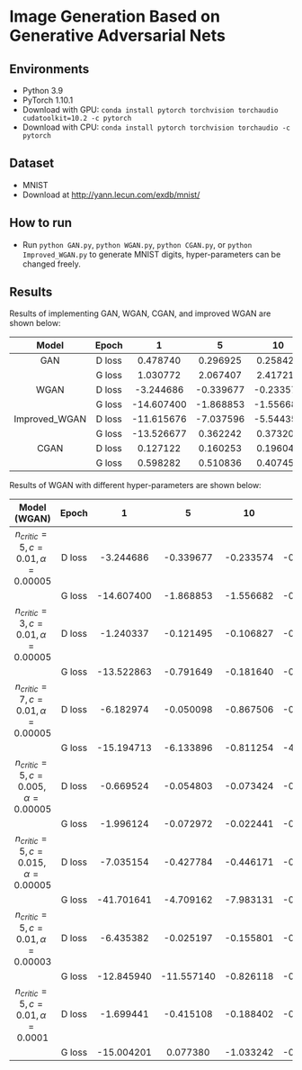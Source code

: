 # Image Generation Based on Generative Adversarial Nets

## Environments

- Python 3.9
- PyTorch 1.10.1
- Download with GPU: `conda install pytorch torchvision torchaudio cudatoolkit=10.2 -c pytorch`
- Download with CPU:  `conda install pytorch torchvision torchaudio -c pytorch`

## Dataset

- MNIST
- Download at <http://yann.lecun.com/exdb/mnist/>

## How to run

- Run `python GAN.py`, `python WGAN.py`, `python CGAN.py`, or `python Improved_WGAN.py` to generate MNIST digits, hyper-parameters can be changed freely.

## Results

Results of implementing GAN, WGAN, CGAN, and improved WGAN are shown below:

|     Model     | Epoch  |     1      |     5     |    10     |    50     |    100    |    200    |
| :-----------: | :----: | :--------: | :-------: | :-------: | :-------: | :-------: | :-------: |
|      GAN      | D loss |  0.478740  | 0.296925  | 0.258420  | 0.127460  | 0.127326  | 0.147827  |
|               | G loss |  1.030772  | 2.067407  | 2.417213  | 3.950357  | 4.041175  | 3.697856  |
|     WGAN      | D loss | -3.244686  | -0.339677 | -0.233574 | -0.277669 | -0.151747 | -0.075710 |
|               | G loss | -14.607400 | -1.868853 | -1.556682 | -0.304007 | -0.151747 | -0.210387 |
| Improved_WGAN | D loss | -11.615676 | -7.037596 | -5.544358 | -2.496557 | -1.747677 | -1.170570 |
|               | G loss | -13.526677 | 0.362242  | 0.373206  | -2.449701 | -3.649473 | -2.664529 |
|     CGAN      | D loss |  0.127122  | 0.160253  | 0.196046  | 0.186696  | 0.131882  | 0.096442  |
|               | G loss |  0.598282  | 0.510836  | 0.407456  | 0.445269  | 0.610263  | 0.719455  |

Results of WGAN with different hyper-parameters are shown below:

|              Model (WGAN)               | Epoch  |     1      |     5      |    10     |    50     |    100    |    200    |
| :-------------------------------------: | :----: | :--------: | :--------: | :-------: | :-------: | :-------: | :-------: |
| $n_{critic}=5, c=0.01, \alpha=0.00005$  | D loss | -3.244686  | -0.339677  | -0.233574 | -0.277669 | -0.151747 | -0.075710 |
|                                         | G loss | -14.607400 | -1.868853  | -1.556682 | -0.304007 | -0.151747 | -0.210387 |
| $n_{critic}=3, c=0.01, \alpha=0.00005$  | D loss | -1.240337  | -0.121495  | -0.106827 | -0.110611 | -0.058147 | -0.020008 |
|                                         | G loss | -13.522863 | -0.791649  | -0.181640 | -0.258461 | -0.244458 | -0.149472 |
| $n_{critic}=7, c=0.01, \alpha=0.00005$  | D loss | -6.182974  | -0.050098  | -0.867506 | -0.129332 | -0.101215 | -0.077898 |
|                                         | G loss | -15.194713 | -6.133896  | -0.811254 | -4.581934 | -4.207512 | -3.569547 |
| $n_{critic}=5, c=0.005, \alpha=0.00005$ | D loss | -0.669524  | -0.054803  | -0.073424 | -0.028455 | -0.016005 | -0.005852 |
|                                         | G loss | -1.996124  | -0.072972  | -0.022441 | -0.048715 | -0.054123 | -0.010111 |
| $n_{critic}=5, c=0.015, \alpha=0.00005$ | D loss | -7.035154  | -0.427784  | -0.446171 | -0.574954 | -0.517158 | -0.258208 |
|                                         | G loss | -41.701641 | -4.709162  | -7.983131 | -0.479177 | -0.785957 | -0.986602 |
| $n_{critic}=5, c=0.01, \alpha=0.00003$  | D loss | -6.435382  | -0.025197  | -0.155801 | -0.323105 | -0.219215 | -0.121926 |
|                                         | G loss | -12.845940 | -11.557140 | -0.826118 | -0.203785 | -0.353378 | -0.260097 |
|  $n_{critic}=5, c=0.01, \alpha=0.0001$  | D loss | -1.699441  | -0.415108  | -0.188402 | -0.123677 | -0.060222 | -0.001048 |
|                                         | G loss | -15.004201 |  0.077380  | -1.033242 | -0.293666 | -0.280137 | 0.011727  |
